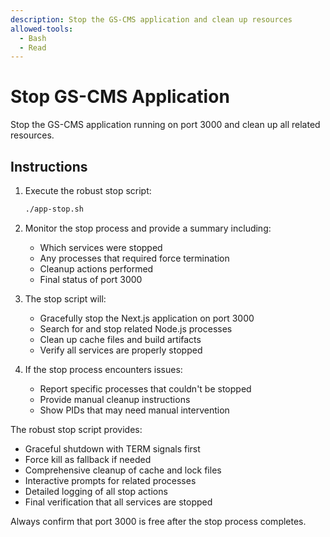 ```yaml
---
description: Stop the GS-CMS application and clean up resources
allowed-tools: 
  - Bash
  - Read
---
```


# Stop GS-CMS Application

Stop the GS-CMS application running on port 3000 and clean up all related resources.

## Instructions

1. Execute the robust stop script:
   ```bash
   ./app-stop.sh
   ```

2. Monitor the stop process and provide a summary including:
   - Which services were stopped
   - Any processes that required force termination
   - Cleanup actions performed
   - Final status of port 3000

3. The stop script will:
   - Gracefully stop the Next.js application on port 3000
   - Search for and stop related Node.js processes
   - Clean up cache files and build artifacts
   - Verify all services are properly stopped

4. If the stop process encounters issues:
   - Report specific processes that couldn't be stopped
   - Provide manual cleanup instructions
   - Show PIDs that may need manual intervention

The robust stop script provides:
- Graceful shutdown with TERM signals first
- Force kill as fallback if needed
- Comprehensive cleanup of cache and lock files
- Interactive prompts for related processes
- Detailed logging of all stop actions
- Final verification that all services are stopped

Always confirm that port 3000 is free after the stop process completes.